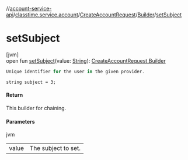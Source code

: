 //[account-service-api](../../../../index.md)/[classtime.service.account](../../index.md)/[CreateAccountRequest](../index.md)/[Builder](index.md)/[setSubject](set-subject.md)

# setSubject

[jvm]\
open fun [setSubject](set-subject.md)(value: [String](https://docs.oracle.com/javase/8/docs/api/java/lang/String.html)): [CreateAccountRequest.Builder](index.md)

```kotlin
Unique identifier for the user in the given provider.

```
`string subject = 3;`

#### Return

This builder for chaining.

#### Parameters

jvm

| | |
|---|---|
| value | The subject to set. |
